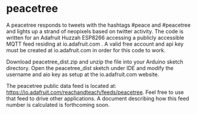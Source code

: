 # peacetree
A peacetree responds to tweets with the hashtags #peace and #peacetree and lights up a strand of neopixels based on twitter activity. The code is written for an Adafruit Huzzah ESP8266 accessing a publicly accessible MQTT feed residing at io.adafruit.com . A valid free account and api key must be created at io.adafruit.com in order for this code to work.

Download peacetree_dist.zip and unzip the file into your Arduino sketch directory. Open the peacetree_dist sketch under IDE and modify the username and aio key as setup at the io.adafruit.com website.

The peacetree public data feed is located at: https://io.adafruit.com/reachandteach/feeds/peacetree. Feel free to use that feed to drive other applications. A document describing how this feed number is calculated is forthcoming soon.
